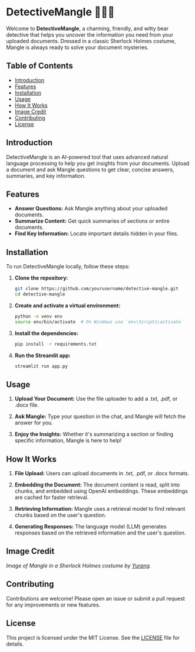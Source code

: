 # DetectiveMangle 🕵️‍♂️🐻

Welcome to **DetectiveMangle**, a charming, friendly, and witty bear detective that helps you uncover the information you need from your uploaded documents. Dressed in a classic Sherlock Holmes costume, Mangle is always ready to solve your document mysteries.

## Table of Contents
- [Introduction](#introduction)
- [Features](#features)
- [Installation](#installation)
- [Usage](#usage)
- [How It Works](#how-it-works)
- [Image Credit](#image-credit)
- [Contributing](#contributing)
- [License](#license)

## Introduction

DetectiveMangle is an AI-powered tool that uses advanced natural language processing to help you get insights from your documents. Upload a document and ask Mangle questions to get clear, concise answers, summaries, and key information.

## Features

- **Answer Questions:** Ask Mangle anything about your uploaded documents.
- **Summarize Content:** Get quick summaries of sections or entire documents.
- **Find Key Information:** Locate important details hidden in your files.

## Installation

To run DetectiveMangle locally, follow these steps:

1. **Clone the repository:**

    ```bash
    git clone https://github.com/yourusername/detective-mangle.git
    cd detective-mangle
    ```

2. **Create and activate a virtual environment:**

    ```bash
    python -m venv env
    source env/bin/activate  # On Windows use `env\Scripts\activate`
    ```

3. **Install the dependencies:**

    ```bash
    pip install -r requirements.txt
    ```

4. **Run the Streamlit app:**

    ```bash
    streamlit run app.py
    ```

## Usage

1. **Upload Your Document:**
   Use the file uploader to add a .txt, .pdf, or .docx file.

2. **Ask Mangle:**
   Type your question in the chat, and Mangle will fetch the answer for you.

3. **Enjoy the Insights:**
   Whether it's summarizing a section or finding specific information, Mangle is here to help!

## How It Works

1. **File Upload:**
   Users can upload documents in .txt, .pdf, or .docx formats.

2. **Embedding the Document:**
   The document content is read, split into chunks, and embedded using OpenAI embeddings. These embeddings are cached for faster retrieval.

3. **Retrieving Information:**
   Mangle uses a retrieval model to find relevant chunks based on the user's question.

4. **Generating Responses:**
   The language model (LLM) generates responses based on the retrieved information and the user's question.

## Image Credit

*Image of Mangle in a Sherlock Holmes costume by [Yurang](https://www.instagram.com/yurang_official/?hl=kom).*

## Contributing

Contributions are welcome! Please open an issue or submit a pull request for any improvements or new features.

## License

This project is licensed under the MIT License. See the [LICENSE](LICENSE) file for details.
